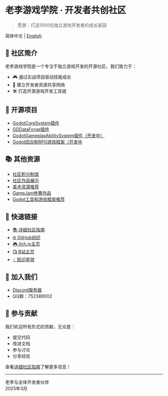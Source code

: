 # 老李游戏学院 · 开发者共创社区

> 愿景：打造1000位独立游戏开发者的成长家园

简体中文 | [English](README_EN.md)

## 🎯 社区简介

老李游戏学院是一个专注于独立游戏开发的开源社区。我们致力于：

- 🎮 通过实战项目驱动技能成长
- 🤝 建立开发者资源共享网络
- 🛠️ 打造开源游戏开发工具链

## 🌟 开源项目

- [GodotCoreSystem插件](https://github.com/Liweimin0512/godot_core_system)
- [GDDataForge插件](https://github.com/Liweimin0512/GDDataForge)
- [GodotGameplayAbilitySystem插件（开发中）](https://github.com/Liweimin0512/godot_gameplay_ability_system)
- [Godot回合制RPG游戏框架（开发中](https://github.com/Liweimin0512/godot_nut_dungeon)

## 📚 其他资源

- [社区积分制度](/docs/community_points.md)
- [社区作品展示](/docs/community_showcase.md)
- [美术资源推荐](/docs/art_resources.md)
- [GameJam参赛作品](/docs/gamejam_entries.md)
- [Godot工具和游戏框架推荐](/docs/godot_tools.md)

## 🔗 快速链接

- [📚 详细社区指南](../README.md)
- [🌐 GitHub组织](https://github.com/LiGameAcademy)
- [🎮 itch.io主页](https://godot-li.itch.io)
- [📺 B站主页](https://space.bilibili.com/8618918)
- [💡 知识星球](https://wx.zsxq.com/group/28885154818841)

## 📢 加入我们

- [Discord服务器](https://discord.gg/V5nuzC2BcJ)
- QQ群：752388002

## 🤝 参与贡献

我们欢迎所有形式的贡献，无论是：

- 提交代码
- 改进文档
- 参与讨论
- 分享经验

查看[详细社区指南](../README.md)了解更多信息！

---
老李与全体开发者伙伴  
2025年3月
